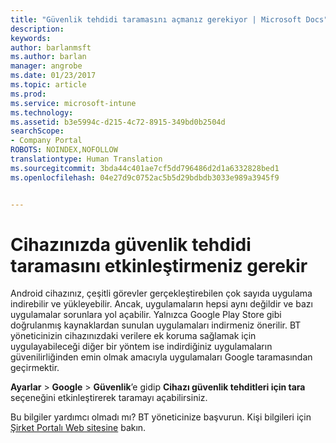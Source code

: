```yaml
---
title: "Güvenlik tehdidi taramasını açmanız gerekiyor | Microsoft Docs"
description: 
keywords: 
author: barlanmsft
ms.author: barlan
manager: angrobe
ms.date: 01/23/2017
ms.topic: article
ms.prod: 
ms.service: microsoft-intune
ms.technology: 
ms.assetid: b3e5994c-d215-4c72-8915-349bd0b2504d
searchScope:
- Company Portal
ROBOTS: NOINDEX,NOFOLLOW
translationtype: Human Translation
ms.sourcegitcommit: 3bda44c401ae7cf5dd796486d2d1a6332828bed1
ms.openlocfilehash: 04e27d9c0752ac5b5d29bdbdb3033e989a3945f9


---
```


# <a name="you-need-to-make-your-device-able-to-scan-for-security-threats"></a>Cihazınızda güvenlik tehdidi taramasını etkinleştirmeniz gerekir

Android cihazınız, çeşitli görevler gerçekleştirebilen çok sayıda uygulama indirebilir ve yükleyebilir. Ancak, uygulamaların hepsi aynı değildir ve bazı uygulamalar sorunlara yol açabilir. Yalnızca Google Play Store gibi doğrulanmış kaynaklardan sunulan uygulamaları indirmeniz önerilir. BT yöneticinizin cihazınızdaki verilere ek koruma sağlamak için uygulayabileceği diğer bir yöntem ise indirdiğiniz uygulamaların güvenilirliğinden emin olmak amacıyla uygulamaları Google taramasından geçirmektir.

**Ayarlar** > **Google** > **Güvenlik**’e gidip **Cihazı güvenlik tehditleri için tara** seçeneğini etkinleştirerek taramayı açabilirsiniz.

Bu bilgiler yardımcı olmadı mı? BT yöneticinize başvurun. Kişi bilgileri için [Şirket Portalı Web sitesine](http://portal.manage.microsoft.com) bakın.



<!--HONumber=Jan17_HO4-->


